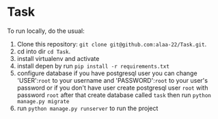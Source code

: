 # Task
To run locally, do the usual:
1. Clone this repository: `git clone git@github.com:alaa-22/Task.git`.
2. cd into dir `cd Task`.
3. install virtualenv and activate
4. install depen by run `pip install -r requirements.txt`
5. configure database if you have postgresql user you can change 'USER':`root` to your username and 'PASSWORD':`root` to your user's password 
or
if you don't have user create postgresql user `root` with password `root` 
after that create database called `task` then run `python manage.py migrate`
6. run `python manage.py runserver` to run the project
